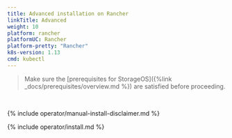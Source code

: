 ```yaml
---
title: Advanced installation on Rancher
linkTitle: Advanced
weight: 10
platform: rancher
platformUC: Rancher
platform-pretty: "Rancher"
k8s-version: 1.13
cmd: kubectl
---
```


> Make sure the 
> [prerequisites for StorageOS]({%link  _docs/prerequisites/overview.md %}) are
> satisfied before proceeding.

&nbsp;

{% include operator/manual-install-disclaimer.md %}

{% include operator/install.md %}
